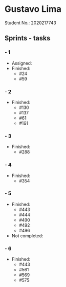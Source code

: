 # Gustavo Lima

Student No.: 2020217743



## Sprints - tasks

### - 1

* Assigned:
* Finished:
  * #24
  * #59

### - 2

* Finished:
  * #130
  * #137
  * #61
  * #161

### - 3

* Finished:
  * #288

### - 4

* Finished:
  * #354

### - 5

* Finished:
  * #443
  * #444
  * #490
  * #492
  * #496
* Not completed:

### - 6

* Finished:
  * #443
  * #561 
  * #569 
  * #575
